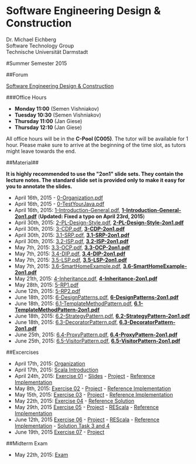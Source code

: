 Software Engineering Design & Construction
===
Dr. Michael Eichberg  
Software Technology Group  
Technische Universität Darmstadt

#Summer Semester 2015

##Forum

[Software Engineering Design & Construction](https://www.fachschaft.informatik.tu-darmstadt.de/forum//viewforum.php?f=234)

###Office Hours
* **Monday 11:00** (Semen Vishniakov)
* **Tuesday 10:30** (Semen Vishniakov)
* **Thursday 11:00** (Jan Giese)
* **Thursday 12:10** (Jan Giese)

All office hours will be in the **C-Pool (C005)**. The tutor will be available for 1 hour.
Please make sure to arrive at the beginning of the time slot, as tutors might leave towards the end.

##Material##

**It is highly recommended to use the "2on1" slide sets. They contain the lecture notes. The standard slide set is provided only to make it easy for you to annotate the slides.**

 * April 16th, 2015 - [0-Organization.pdf](0-Organization.pdf)  
 * April 16th, 2015 - [0-TestYourJava.pdf](0-TestYourJava.pdf)  
 * April 16th, 2015: [1-Introduction-General.pdf](1-Introduction-General.pdf), **[1-Introduction-General-2on1.pdf](1-Introduction-General-2on1.pdf)** (**Updated: Fixed a typo on April 23rd, 2015**)   
 * April 30th, 2015: [2-PL-Design-Style.pdf](2-PL-Design-Style.pdf), **[2-PL-Design-Style-2on1.pdf](2-PL-Design-Style-2on1.pdf)**
 * April 30th, 2015: [3-CDP.pdf](3-CDP.pdf), **[3-CDP-2on1.pdf](3-CDP-2on1.pdf)**  
 * April 30th, 2015: [3.1-SRP.pdf](3.1-SRP.pdf), **[3.1-SRP-2on1.pdf](3.1-SRP-2on1.pdf)**  
 * April 30th, 2015: [3.2-ISP.pdf](3.2-ISP.pdf), **[3.2-ISP-2on1.pdf](3.2-ISP-2on1.pdf)**  
 * May 7th, 2015: [3.3-OCP.pdf](3.3-OCP.pdf), **[3.3-OCP-2on1.pdf](3.3-OCP-2on1.pdf)**  
 * May 7th, 2015: [3.4-DIP.pdf](3.4-DIP.pdf), **[3.4-DIP-2on1.pdf](3.4-DIP-2on1.pdf)**  
 * May 7th, 2015: [3.5-LSP.pdf](3.5-LSP.pdf), **[3.5-LSP-2on1.pdf](3.5-LSP-2on1.pdf)** 
 * May 7th, 2015: [3.6-SmartHomeExample.pdf](3.6-SmartHomeExample.pdf), **[3.6-SmartHomeExample-2on1.pdf](3.6-SmartHomeExample-2on1.pdf)**
 * May 21th, 2015: [4-Inheritance.pdf](4-Inheritance.pdf), **[4-Inheritance-2on1.pdf](4-Inheritance-2on1.pdf)**
 * May 28th, 2015: [5-RP1.pdf](5-RP1.pdf)
 * June 12th, 2015: [5-RP2.pdf](5-RP2.pdf)
 * June 18th, 2015: [6-DesignPatterns.pdf](6-DesignPatterns.pdf), **[6-DesignPatterns-2on1.pdf](6-DesignPatterns-2on1.pdf)**
 * June 18th, 2015: [6.1-TemplateMethodPattern.pdf](6.1-TemplateMethodPattern.pdf), **[6.1-TemplateMethodPattern-2on1.pdf](6.1-TemplateMethodPattern-2on1.pdf)**
 * June 18th, 2015: [6.2-StrategyPattern.pdf](6.2-StrategyPattern.pdf), **[6.2-StrategyPattern-2on1.pdf](6.2-StrategyPattern-2on1.pdf)**
 * June 18th, 2015: [6.3-DecoratorPattern.pdf](6.3-DecoratorPattern.pdf), **[6.3-DecoratorPattern-2on1.pdf](6.3-DecoratorPattern-2on1.pdf)**
 * June 25th, 2015: [6.4-ProxyPattern.pdf](6.4-ProxyPattern.pdf), **[6.4-ProxyPattern-2on1.pdf](6.4-ProxyPattern-2on1.pdf)**
 * June 25th, 2015: [6.5-VisitorPattern.pdf](6.5-VisitorPattern.pdf), **[6.5-VisitorPattern-2on1.pdf](6.5-VisitorPattern-2on1.pdf)**


##Excercises


 * April 17th, 2015: [Organization](Exercises/ex00/orga.pdf)  
 * April 17th, 2015: [Scala Introduction](Exercises/ex00/scala.pdf)  
 * April 24th, 2015: [Exercise 01](Exercises/ex01/ex01.pdf) - [Slides](Exercises/ex01/ex01slides.pdf) - [Project](Exercises/ex01/ex01.zip) - [Reference Implementation](Exercises/ex01/ex01_solution.zip)  
 * May 8th, 2015: [Exercise 02](Exercises/ex02/ex02.pdf) - [Project](Exercises/ex02/ex02.zip) - [Reference Implementation](Exercises/ex02/ex02_solution.zip)
 * May 15th, 2015: [Exercise 03](Exercises/ex03/ex03.pdf) - [Project](Exercises/ex03/ex03.zip) - [Reference Implementation](Exercises/ex03/ex03_solution.zip)  
 * May 22th, 2015: [Exercise 04](Exercises/ex04/ex04.pdf) - [Reference Solution](Exercises/ex04/ex04_solution.pdf) 
 * May 29th, 2015 [Exercise 05](Exercises/ex05/ex05.pdf) - [Project](Exercises/ex05/ex05.zip) - [REScala](http://www.rescala-lang.com) - [Reference Implementation](Exercises/ex05/ex05_solution.zip)
 * June 12th, 2015 [Exercise 06](Exercises/ex06/ex06.pdf) - [Project](Exercises/ex06/ex06.zip) - [REScala](http://www.rescala-lang.com) - [Reference Implementation](Exercises/ex06/ex06_solution.zip) - [Solution Task 3 and 4](Exercises/ex06/Task3andTask4.pdf)
 * June 19th, 2015 [Exercise 07](Exercises/ex07/ex07.pdf) - [Project](Exercises/ex07/ex07.zip)
 
 
##Midterm Exam
  
 * May 22th, 2015: [Exam](midterm/exam.pdf)
  
 

